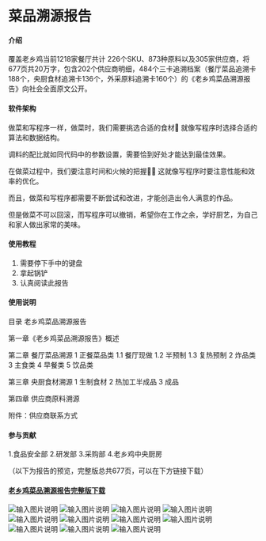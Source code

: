 # 菜品溯源报告

#### 介绍
覆盖老乡鸡当前1218家餐厅共计 226个SKU、873种原料以及305家供应商，将677页共20万字，包含202个供应商明细，484个三卡追溯档案（餐厅菜品追溯卡188个，央厨食材追溯卡136个，外采原料追溯卡160个）的《老乡鸡菜品溯源报告》向社会全面原文公开。

#### 软件架构

做菜和写程序一样，做菜时，我们需要挑选合适的食材🥘 就像写程序时选择合适的算法和数据结构。

调料的配比就如同代码中的参数设置，需要恰到好处才能达到最佳效果。

在做菜过程中，我们要注意时间和火候的把握👨‍🍳 这就像写程序时要注意性能和效率的优化。

而且，做菜和写程序都需要不断尝试和改进，才能创造出令人满意的作品。

但是做菜不可以回滚，而写程序可以撤销，希望你在工作之余，学好厨艺，为自己和家人做出家常的美味。


#### 使用教程

1.  需要停下手中的键盘
2.  拿起锅铲
3.  认真阅读此报告

#### 使用说明

目录
老乡鸡菜品溯源报告

第一章《老乡鸡菜品溯源报告》概述

第二章 餐厅菜品溯源
1 正餐菜品类
1.1 餐厅现做
1.2 半预制
1.3 复热预制
2 炸品类
3 主食类
4 早餐类
5 饮品类

第三章 央厨食材溯源
1 生制食材
2 热加工半成品
3 成品

第四章 供应商原料溯源

附件：供应商联系方式

#### 参与贡献

1.食品安全部
2.研发部
3.采购部
4.老乡鸡中央厨房

（以下为报告的预览，完整版总共677页，可以在下方链接下载）

#### [老乡鸡菜品溯源报告完整版下载](./report-20240407210058895889.pdf)
![输入图片说明](%E8%80%81%E4%B9%A1%E9%B8%A1%E8%8F%9C%E5%93%81%E6%BA%AF%E6%BA%90%E6%8A%A5%E5%91%8A2024-04-02_00.png)
![输入图片说明](%E8%80%81%E4%B9%A1%E9%B8%A1%E8%8F%9C%E5%93%81%E6%BA%AF%E6%BA%90%E6%8A%A5%E5%91%8A2024-04-02_01.png)
![输入图片说明](%E8%80%81%E4%B9%A1%E9%B8%A1%E8%8F%9C%E5%93%81%E6%BA%AF%E6%BA%90%E6%8A%A5%E5%91%8A2024-04-02_02.png)
![输入图片说明](%E8%80%81%E4%B9%A1%E9%B8%A1%E8%8F%9C%E5%93%81%E6%BA%AF%E6%BA%90%E6%8A%A5%E5%91%8A2024-04-02_03.png)
![输入图片说明](%E8%80%81%E4%B9%A1%E9%B8%A1%E8%8F%9C%E5%93%81%E6%BA%AF%E6%BA%90%E6%8A%A5%E5%91%8A2024-04-02_04.png)
![输入图片说明](%E8%80%81%E4%B9%A1%E9%B8%A1%E8%8F%9C%E5%93%81%E6%BA%AF%E6%BA%90%E6%8A%A5%E5%91%8A2024-04-02_05.png)
![输入图片说明](%E8%80%81%E4%B9%A1%E9%B8%A1%E8%8F%9C%E5%93%81%E6%BA%AF%E6%BA%90%E6%8A%A5%E5%91%8A2024-04-02_06.png)
![输入图片说明](%E8%80%81%E4%B9%A1%E9%B8%A1%E8%8F%9C%E5%93%81%E6%BA%AF%E6%BA%90%E6%8A%A5%E5%91%8A2024-04-02_07.png)
![输入图片说明](%E8%80%81%E4%B9%A1%E9%B8%A1%E8%8F%9C%E5%93%81%E6%BA%AF%E6%BA%90%E6%8A%A5%E5%91%8A2024-04-02_08.png)
![输入图片说明](%E8%80%81%E4%B9%A1%E9%B8%A1%E8%8F%9C%E5%93%81%E6%BA%AF%E6%BA%90%E6%8A%A5%E5%91%8A2024-04-02_09.png)
![输入图片说明](%E8%80%81%E4%B9%A1%E9%B8%A1%E8%8F%9C%E5%93%81%E6%BA%AF%E6%BA%90%E6%8A%A5%E5%91%8A2024-04-02_10.png)